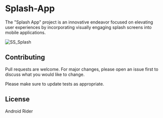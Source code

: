 # Splash-App

The "Splash App" project is an innovative endeavor focused on elevating user experiences by incorporating visually engaging splash screens into mobile applications.

![SS_Splash](https://github.com/AndroidRider/Splash-App/assets/140700822/a3b9837c-91c6-4240-aef4-4c0e98550e07)


## Contributing
Pull requests are welcome. For major changes, please open an issue first
to discuss what you would like to change.

Please make sure to update tests as appropriate.

## License

Android Rider
